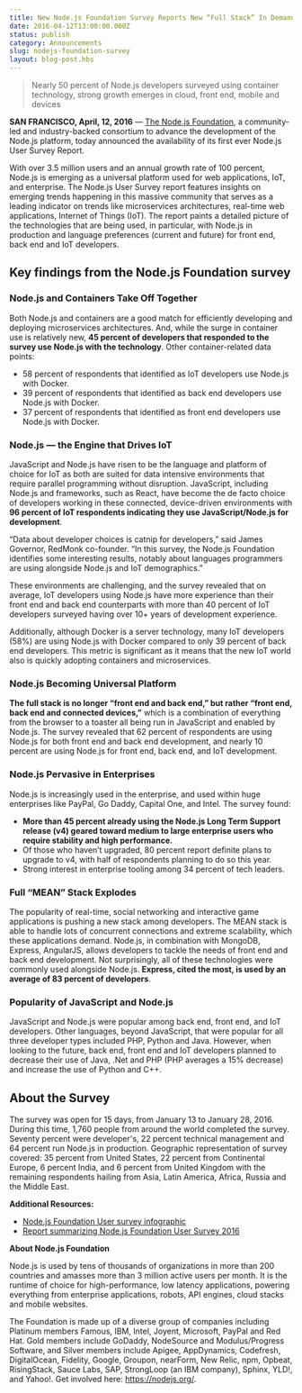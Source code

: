 ```yaml
---
title: New Node.js Foundation Survey Reports New “Full Stack” In Demand Among Enterprise Developers
date: 2016-04-12T13:00:00.000Z
status: publish
category: Announcements
slug: nodejs-foundation-survey
layout: blog-post.hbs
---
```


> Nearly 50 percent of Node.js developers surveyed using container technology, strong growth emerges in cloud, front end, mobile and devices

**SAN FRANCISCO, April, 12, 2016** — [The Node.js Foundation](http://ctt.marketwire.com/?release=11G082331-001&id=8448115&type=0&url=https%3a%2f%2fnodejs.org%2fen%2ffoundation%2f),
a community-led and industry-backed consortium to advance the development of the Node.js
platform, today announced the availability of its first ever Node.js User Survey Report.

With over 3.5 million users and an annual growth rate of 100 percent, Node.js is emerging as
a universal platform used for web applications, IoT, and enterprise. The Node.js User Survey
report features insights on emerging trends happening in this massive community that serves
as a leading indicator on trends like microservices architectures, real-time web applications,
Internet of Things (IoT). The report paints a detailed picture of the technologies that are
being used, in particular, with Node.js in production and language preferences (current and
future) for front end, back end and IoT developers.

## Key findings from the Node.js Foundation survey

### Node.js and Containers Take Off Together

Both Node.js and containers are a good match for efficiently developing and deploying
microservices architectures. And, while the surge in container use is relatively new, **45
percent of developers that responded to the survey use Node.js with the technology**. Other
container-related data points:

* 58 percent of respondents that identified as IoT developers use Node.js with Docker.
* 39 percent of respondents that identified as back end developers use Node.js with Docker.
* 37 percent of respondents that identified as front end developers use Node.js with Docker.

### Node.js — the Engine that Drives IoT

JavaScript and Node.js have risen to be the language and platform of choice for IoT as both
are suited for data intensive environments that require parallel programming without
disruption. JavaScript, including Node.js and frameworks, such as React, have become the de
facto choice of developers working in these connected, device-driven environments with **96
percent of IoT respondents indicating they use JavaScript/Node.js for development**.

“Data about developer choices is catnip for developers,” said James Governor, RedMonk
co-founder. “In this survey, the Node.js Foundation identifies some interesting results,
notably about languages programmers are using alongside Node.js and IoT demographics.”

These environments are challenging, and the survey revealed that on average, IoT developers
using Node.js have more experience than their front end and back end counterparts with more
than 40 percent of IoT developers surveyed having over 10+ years of development experience.

Additionally, although Docker is a server technology, many IoT developers (58%) are using
Node.js with Docker compared to only 39 percent of back end developers. This metric is
significant as it means that the new IoT world also is quickly adopting containers and
microservices.

### Node.js Becoming Universal Platform

**The full stack is no longer “front end and back end,” but rather “front end, back end and
connected devices,”** which is a combination of everything from the browser to a toaster all
being run in JavaScript and enabled by Node.js. The survey revealed that 62 percent of
respondents are using Node.js for both front end and back end development, and nearly 10
percent are using Node.js for front end, back end, and IoT development.

### Node.js Pervasive in Enterprises

Node.js is increasingly used in the enterprise, and used within huge enterprises like PayPal,
Go Daddy, Capital One, and Intel. The survey found:

* **More than 45 percent already using the Node.js Long Term Support release (v4) geared
toward medium to large enterprise users who require stability and high performance.**
* Of those who haven’t upgraded, 80 percent report definite plans to upgrade to v4, with half
of respondents planning to do so this year.
* Strong interest in enterprise tooling among 34 percent of tech leaders.

### Full “MEAN” Stack Explodes

The popularity of real-time, social networking and interactive game applications is pushing a
new stack among developers. The MEAN stack is able to handle lots of concurrent connections
and extreme scalability, which these applications demand. Node.js, in combination with
MongoDB, Express, AngularJS, allows developers to tackle the needs of front end and back end
development. Not surprisingly, all of these technologies were commonly used alongside
Node.js. **Express, cited the most, is used by an average of 83 percent of developers**.

### Popularity of JavaScript and Node.js

JavaScript and Node.js were popular among back end, front end, and IoT developers. Other
languages, beyond JavaScript, that were popular for all three developer types included PHP,
Python and Java. However, when looking to the future, back end, front end and IoT developers
planned to decrease their use of Java, .Net and PHP (PHP averages a 15% decrease) and
increase the use of Python and C++.

## About the Survey

The survey was open for 15 days, from January 13 to January 28, 2016. During this time, 1,760
people from around the world completed the survey. Seventy percent were developer's, 22
percent technical management and 64 percent run Node.js in production. Geographic
representation of survey covered: 35 percent from United States, 22 percent from Continental
Europe, 6 percent India, and 6 percent from United Kingdom with the remaining respondents
hailing from Asia, Latin America, Africa, Russia and the Middle East.

**Additional Resources:**

* [Node.js Foundation User survey infographic](/static/documents/2016-survey-infographic.png)
* [Report summarizing Node.js Foundation User Survey 2016](/static/documents/2016-survey-report.pdf)

**About Node.js Foundation**

Node.js is used by tens of thousands of organizations in more than 200 countries and amasses
more than 3 million active users per month. It is the runtime of choice for high-performance,
low latency applications, powering everything from enterprise applications, robots, API
engines, cloud stacks and mobile websites.

The Foundation is made up of a diverse group of companies including Platinum members Famous,
IBM, Intel, Joyent, Microsoft, PayPal and Red Hat. Gold members include GoDaddy, NodeSource
and Modulus/Progress Software, and Silver members include Apigee, AppDynamics, Codefresh,
DigitalOcean, Fidelity, Google, Groupon, nearForm, New Relic, npm, Opbeat, RisingStack, Sauce
Labs, SAP, StrongLoop (an IBM company), Sphinx, YLD!, and Yahoo!. Get involved here:
<https://nodejs.org/>.
